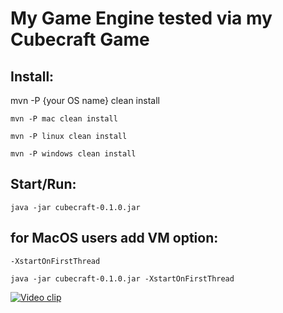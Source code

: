 # My Game Engine tested via my Cubecraft Game

## Install:

mvn -P {your OS name} clean install

`mvn -P mac clean install`

`mvn -P linux clean install`

`mvn -P windows clean install`

## Start/Run: 

`java -jar cubecraft-0.1.0.jar `


## for MacOS users add VM option: 

`-XstartOnFirstThread `

`java -jar cubecraft-0.1.0.jar -XstartOnFirstThread`

[![Video clip](https://user-images.githubusercontent.com/74009113/127210945-f37a2467-34e2-456d-a1c1-bf8b4d73f6a9.png)](https://www.youtube.com/watch?v=cWPpFebf12o "Everything Is AWESOME")

